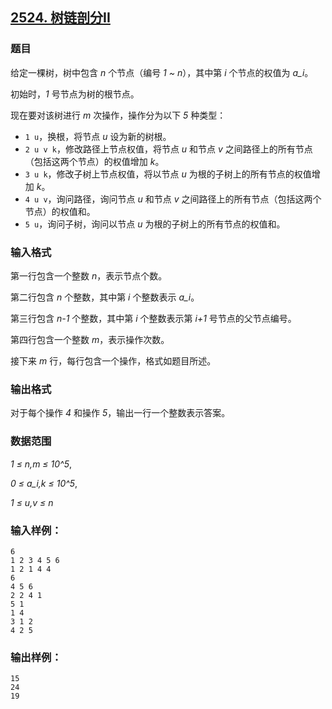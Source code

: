 ## [2524. 树链剖分II](https://www.acwing.com/problem/content/2526/)

### 题目

给定一棵树，树中包含 *n* 个节点（编号 *1 ~ n*），其中第 *i* 个节点的权值为 *a_i*。

初始时，*1* 号节点为树的根节点。

现在要对该树进行 *m* 次操作，操作分为以下 *5* 种类型：

- `1 u`，换根，将节点 *u* 设为新的树根。
- `2 u v k`，修改路径上节点权值，将节点 *u* 和节点 *v* 之间路径上的所有节点（包括这两个节点）的权值增加 *k*。
- `3 u k`，修改子树上节点权值，将以节点 *u* 为根的子树上的所有节点的权值增加 *k*。
- `4 u v`，询问路径，询问节点 *u* 和节点 *v* 之间路径上的所有节点（包括这两个节点）的权值和。
- `5 u`，询问子树，询问以节点 *u* 为根的子树上的所有节点的权值和。

### 输入格式

第一行包含一个整数 *n*，表示节点个数。

第二行包含 *n* 个整数，其中第 *i* 个整数表示 *a_i*。

第三行包含 *n-1* 个整数，其中第 *i* 个整数表示第 *i+1* 号节点的父节点编号。

第四行包含一个整数 *m*，表示操作次数。

接下来 *m* 行，每行包含一个操作，格式如题目所述。

### 输出格式

对于每个操作 *4* 和操作 *5*，输出一行一个整数表示答案。

### 数据范围

*1 ≤ n,m ≤ 10^5*,

*0 ≤ a_i,k ≤ 10^5*,

*1 ≤ u,v ≤ n*

### 输入样例：

```
6
1 2 3 4 5 6
1 2 1 4 4
6
4 5 6
2 2 4 1
5 1
1 4
3 1 2
4 2 5
```

### 输出样例：

```
15
24
19
```
